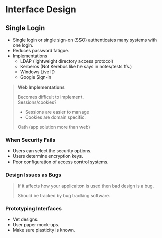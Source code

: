 #  Interface Design

## Single Login

*  Single login or single sign-on (SSO) authenticates many systems with one login.
*  Reduces password fatigue.
*  Implementations
    *  LDAP (lightweight directory access protocol)
    *  Kerberos (Not Kerebos like he says in notes/tests ffs.)
    *  Windows Live ID
    *  Google Sign-in

>  **Web Implementations**
>
>  Becomes difficult to implement.  
>  Sessions/cookies?
>  *  Sessions are easier to manage
>  *  Cookies are domain specific.
>
> Oath (app solution more than web)

###  When Security Fails

*  Users can select the security options.
*  Users determine encryption keys.
*  Poor configuration of access control systems.

### Design Issues as Bugs
>If it affects how your applicaiton is used then bad design is a bug.
>
>Should be tracked by bug tracking software.

### Prototyping Interfaces
*  Vet designs.
*  User paper mock-ups.
*  Make sure plasticity is known.
